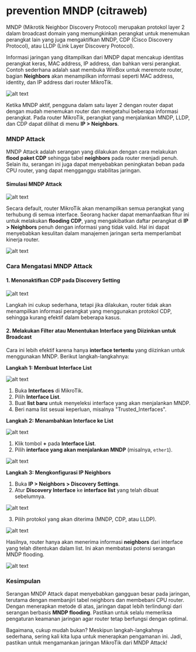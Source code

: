 # prevention MNDP (citraweb)

MNDP (Mikrotik Neighbor Discovery Protocol) merupakan protokol layer 2 dalam broadcast domain yang memungkinkan perangkat untuk menemukan perangkat lain yang juga mengaktifkan MNDP, CDP (Cisco Discovery Protocol), atau LLDP (Link Layer Discovery Protocol).

Informasi jaringan yang ditampilkan dari MNDP dapat mencakup identitas perangkat keras, MAC address, IP address, dan bahkan versi perangkat. Contoh sederhana adalah saat membuka WinBox untuk meremote router, bagian **Neighbors** akan menampilkan informasi seperti MAC address, identity, dan IP address dari router MikroTik.

![alt text](<images/prevention mndp/image.png>)

Ketika MNDP aktif, pengguna dalam satu layer 2 dengan router dapat dengan mudah menemukan router dan mengetahui beberapa informasi perangkat. Pada router MikroTik, perangkat yang menjalankan MNDP, LLDP, dan CDP dapat dilihat di menu **IP > Neighbors**.

### **MNDP Attack**

MNDP Attack adalah serangan yang dilakukan dengan cara melakukan **flood paket CDP** sehingga tabel **neighbors** pada router menjadi penuh. Selain itu, serangan ini juga dapat menyebabkan peningkatan beban pada CPU router, yang dapat mengganggu stabilitas jaringan.

#### **Simulasi MNDP Attack**

![alt text](<images/prevention mndp/image-1.png>)

Secara default, router MikroTik akan menampilkan semua perangkat yang terhubung di semua interface. Seorang hacker dapat memanfaatkan fitur ini untuk melakukan **flooding CDP**, yang mengakibatkan daftar perangkat di **IP > Neighbors** penuh dengan informasi yang tidak valid. Hal ini dapat menyebabkan kesulitan dalam manajemen jaringan serta memperlambat kinerja router.

![alt text](<images/prevention mndp/image-2.png>)

### **Cara Mengatasi MNDP Attack**

#### **1. Menonaktifkan CDP pada Discovery Setting**

![alt text](<images/prevention mndp/image-3.png>)

Langkah ini cukup sederhana, tetapi jika dilakukan, router tidak akan menampilkan informasi perangkat yang menggunakan protokol CDP, sehingga kurang efektif dalam beberapa kasus.

#### **2. Melakukan Filter atau Menentukan Interface yang Diizinkan untuk Broadcast**

Cara ini lebih efektif karena hanya **interface tertentu** yang diizinkan untuk menggunakan MNDP. Berikut langkah-langkahnya:

**Langkah 1: Membuat Interface List**

![alt text](<images/prevention mndp/image-4.png>)

1. Buka **Interfaces** di MikroTik.
2. Pilih **Interface List**.
3. Buat **list baru** untuk menyeleksi interface yang akan menjalankan MNDP.
4. Beri nama list sesuai keperluan, misalnya "Trusted_Interfaces".

**Langkah 2: Menambahkan Interface ke List**

![alt text](<images/prevention mndp/image-5.png>)

1. Klik tombol **+** pada **Interface List**.
2. Pilih **interface yang akan menjalankan MNDP** (misalnya, `ether1`).

![alt text](<images/prevention mndp/image-6.png>)

**Langkah 3: Mengkonfigurasi IP Neighbors**
1. Buka **IP > Neighbors > Discovery Settings**.
2. Atur **Discovery Interface** ke **interface list** yang telah dibuat sebelumnya.

![alt text](<images/prevention mndp/image-7.png>)

3. Pilih protokol yang akan diterima (MNDP, CDP, atau LLDP).

![alt text](<images/prevention mndp/image-8.png>)

Hasilnya, router hanya akan menerima informasi **neighbors** dari interface yang telah ditentukan dalam list. Ini akan membatasi potensi serangan MNDP flooding.

![alt text](<images/prevention mndp/image-9.png>)

### **Kesimpulan**

Serangan MNDP Attack dapat menyebabkan gangguan besar pada jaringan, terutama dengan membanjiri tabel neighbors dan membebani CPU router. Dengan menerapkan metode di atas, jaringan dapat lebih terlindungi dari serangan berbasis **MNDP flooding**. Pastikan untuk selalu memeriksa pengaturan keamanan jaringan agar router tetap berfungsi dengan optimal.

Bagaimana, cukup mudah bukan? Meskipun langkah-langkahnya sederhana, sering kali kita lupa untuk menerapkan pengamanan ini. Jadi, pastikan untuk mengamankan jaringan MikroTik dari MNDP Attack!